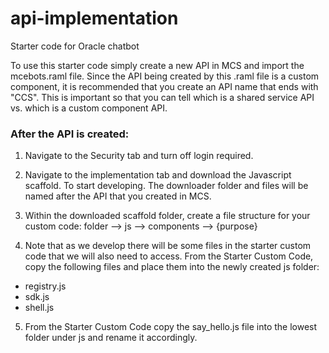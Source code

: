 # api-implementation
Starter code for Oracle chatbot

To use this starter code simply create a new API in MCS and import the mcebots.raml file. Since the API being created by this .raml file is a custom component, it is recommended that you create an API name that ends with "CCS". This is important so that you can tell which is a shared service API vs. which is a custom component API.

### After the API is created:

1. Navigate to the Security tab and turn off login required.

2. Navigate to the implementation tab and download the Javascript scaffold. To start developing. The downloader folder and files will be named after the API that you created in MCS.

3. Within the downloaded scaffold folder, create a file structure for your custom code:
folder
 --> js
   --> components
      --> {purpose}

4. Note that as we develop there will be some files in the starter custom code that we will also need to access. From the Starter Custom Code, copy the following files and place them into the newly created js folder:
- registry.js
- sdk.js
- shell.js

5. From the Starter Custom Code copy the say_hello.js file into the lowest folder under js and rename it accordingly.
